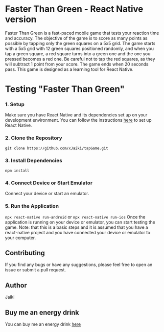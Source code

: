 # Faster Than Green - React Native version

Faster Than Green is a fast-paced mobile game that tests your reaction time and accuracy. The objective of the game is to score as many points as possible by tapping only the green squares on a 5x5 grid. The game starts with a 5x5 grid with 12 green squares positioned randomly, and when you tap a green square, a red square turns into a green one and the one you pressed becomes a red one. Be careful not to tap the red squares, as they will subtract 1 point from your score. The game ends when 20 seconds pass. This game is designed as a learning tool for React Native.

# Testing "Faster Than Green"

### 1. Setup
Make sure you have React Native and its dependencies set up on your development environment. You can follow the instructions [here](https://reactnative.dev/docs/environment-setup) to set up React Native.

### 2. Clone the Repository
```git clone https://github.com/xJaiki/tapGame.git```

### 3. Install Dependencies
```npm install```

### 4. Connect Device or Start Emulator
Connect your device or start an emulator.

### 5. Run the Application

```npx react-native run-android```
or
```npx react-native run-ios```
Once the application is running on your device or emulator, you can start testing the game.
Note: that this is a basic steps and it is assumed that you have a react-native project and you have connected your device or emulator to your computer.

## Contributing
If you find any bugs or have any suggestions, please feel free to open an issue or submit a pull request.

## Author
Jaiki

## Buy me an energy drink
You can buy me an energy drink [here](https://ko-fi.com/jaiki)
